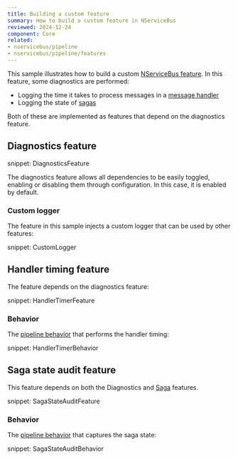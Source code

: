 ```yaml
---
title: Building a custom feature
summary: How to build a custom feature in NServiceBus
reviewed: 2024-12-24
component: Core
related:
- nservicebus/pipeline
- nservicebus/pipeline/features
---
```


This sample illustrates how to build a custom [NServiceBus feature](/nservicebus/pipeline/features.md). In this feature, some diagnostics are performed:

* Logging the time it takes to process messages in a [message handler](/nservicebus/handlers/)
* Logging the state of [sagas](/nservicebus/sagas/)

Both of these are implemented as features that depend on the diagnostics feature.

## Diagnostics feature

snippet: DiagnosticsFeature

The diagnostics feature allows all dependencies to be easily toggled, enabling or disabling them through configuration. In this case, it is enabled by default.

### Custom logger

The feature in this sample injects a custom logger that can be used by other features:

snippet: CustomLogger

## Handler timing feature

The feature depends on the diagnostics feature:

snippet: HandlerTimerFeature

### Behavior

The [pipeline behavior](/nservicebus/pipeline/manipulate-with-behaviors.md) that performs the handler timing:

snippet: HandlerTimerBehavior

## Saga state audit feature

This feature depends on both the Diagnostics and [Saga](/nservicebus/sagas/) features.

snippet: SagaStateAuditFeature

### Behavior

The [pipeline behavior](/nservicebus/pipeline/manipulate-with-behaviors.md) that captures the saga state:

snippet: SagaStateAuditBehavior
